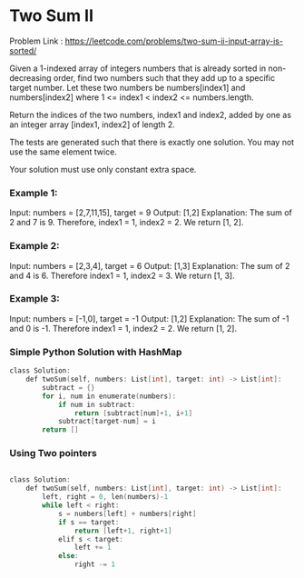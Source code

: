 # Two Sum II

Problem Link : https://leetcode.com/problems/two-sum-ii-input-array-is-sorted/

Given a 1-indexed array of integers numbers that is already sorted in non-decreasing order, find two numbers such that they add up to a specific target number. Let these two numbers be numbers[index1] and numbers[index2] where 1 <= index1 < index2 <= numbers.length.

Return the indices of the two numbers, index1 and index2, added by one as an integer array [index1, index2] of length 2.

The tests are generated such that there is exactly one solution. You may not use the same element twice.

Your solution must use only constant extra space.

### Example 1:

Input: numbers = [2,7,11,15], target = 9
Output: [1,2]
Explanation: The sum of 2 and 7 is 9. Therefore, index1 = 1, index2 = 2. We return [1, 2].

### Example 2:

Input: numbers = [2,3,4], target = 6
Output: [1,3]
Explanation: The sum of 2 and 4 is 6. Therefore index1 = 1, index2 = 3. We return [1, 3].

### Example 3:

Input: numbers = [-1,0], target = -1
Output: [1,2]
Explanation: The sum of -1 and 0 is -1. Therefore index1 = 1, index2 = 2. We return [1, 2].

### Simple Python Solution with HashMap
```c
class Solution:
    def twoSum(self, numbers: List[int], target: int) -> List[int]:
        subtract = {}
        for i, num in enumerate(numbers):
            if num in subtract:
                return [subtract[num]+1, i+1]
            subtract[target-num] = i
        return []
```
### Using Two pointers

```c

class Solution:
	def twoSum(self, numbers: List[int], target: int) -> List[int]:
		left, right = 0, len(numbers)-1
		while left < right:
			s = numbers[left] + numbers[right]
			if s == target:
				return [left+1, right+1]
			elif s < target:
				left += 1
			else:
				right -= 1
```
